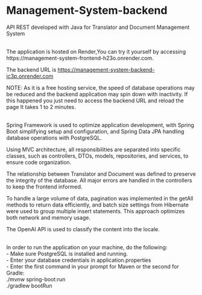 # Management-System-backend
API REST developed with Java for Translator and Document Management System

<br>
The application is hosted on Render,You can try it yourself by accessing https://management-system-frontend-h23o.onrender.com.

The backend URL is https://management-system-backend-ic3p.onrender.com

NOTE: As it is a free hosting service, the speed of database operations may be reduced and the backend application may spin down with inactivity. If this happened you just need to access the backend URL and reload the page It takes 1 to 2 minutes.

<br>
Spring Framework is used to optimize application development, with Spring Boot simplifying setup and configuration, and Spring Data JPA handling database operations with PostgreSQL.


Using MVC architecture, all responsibilities are separated into specific classes, such as controllers, DTOs, models, repositories, and services, to ensure code organization.

The relationship between Translator and Document was defined to preserve the integrity of the database. All major errors are handled in the controllers to keep the frontend informed.

To handle a large volume of data, pagination was implemented in the getAll methods to return data efficiently, and batch size settings from Hibernate were used to group multiple insert statements. This approach optimizes both network and memory usage.

The OpenAI API is used to classify the content into the locale.

<br>
In order to run the application on your machine, do the following: <br>
- Make sure PostgreSQL is installed and running. <br>
- Enter your database credentials in application.properties <br>
- Enter the first command in your prompt for Maven or the second for Gradle:<br>
  ./mvnw spring-boot:run <br>
  ./gradlew bootRun
